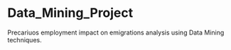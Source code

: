 # Data_Mining_Project
 Precariuos employment impact on emigrations analysis using Data Mining techniques.

